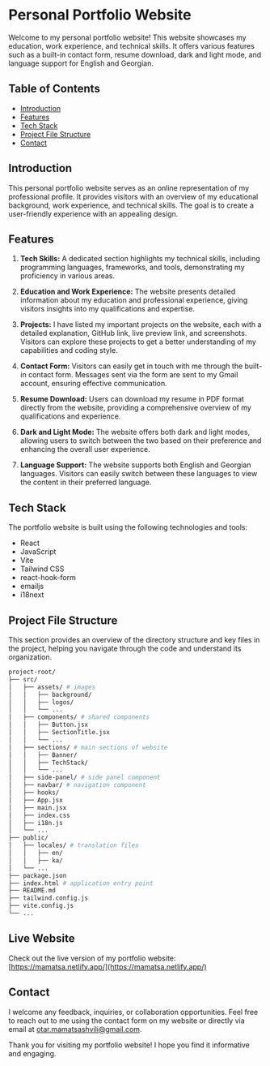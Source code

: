 # Personal Portfolio Website

Welcome to my personal portfolio website! This website showcases my education, work experience, and technical skills. It offers various features such as a built-in contact form, resume download, dark and light mode, and language support for English and Georgian.

## Table of Contents

- [Introduction](#introduction)
- [Features](#features)
- [Tech Stack](#tech-stack)
- [Project File Structure](#project-file-structure)
- [Contact](#contact)

## Introduction

This personal portfolio website serves as an online representation of my professional profile. It provides visitors with an overview of my educational background, work experience, and technical skills. The goal is to create a user-friendly experience with an appealing design.

## Features

1. **Tech Skills:** A dedicated section highlights my technical skills, including programming languages, frameworks, and tools, demonstrating my proficiency in various areas.

2. **Education and Work Experience:** The website presents detailed information about my education and professional experience, giving visitors insights into my qualifications and expertise.

3. **Projects:** I have listed my important projects on the website, each with a detailed explanation, GitHub link, live preview link, and screenshots. Visitors can explore these projects to get a better understanding of my capabilities and coding style.

4. **Contact Form:** Visitors can easily get in touch with me through the built-in contact form. Messages sent via the form are sent to my Gmail account, ensuring effective communication.

5. **Resume Download:** Users can download my resume in PDF format directly from the website, providing a comprehensive overview of my qualifications and experience.

6. **Dark and Light Mode:** The website offers both dark and light modes, allowing users to switch between the two based on their preference and enhancing the overall user experience.

7. **Language Support:** The website supports both English and Georgian languages. Visitors can easily switch between these languages to view the content in their preferred language.

## Tech Stack

The portfolio website is built using the following technologies and tools:

- React
- JavaScript
- Vite
- Tailwind CSS
- react-hook-form
- emailjs
- i18next

## Project File Structure

This section provides an overview of the directory structure and key files in the project, helping you navigate through the code and understand its organization.

```bash
project-root/
├── src/
│   ├── assets/ # images
│   │   ├── background/
│   │   ├── logos/
│   │   └── ...
│   ├── components/ # shared components
│   │   ├── Button.jsx
│   │   ├── SectionTitle.jsx
│   │   └── ...
│   ├── sections/ # main sections of website
│   │   ├── Banner/
│   │   ├── TechStack/
│   │   └── ...
│   ├── side-panel/ # side panel component
│   ├── navbar/ # navigation component
│   ├── hooks/
│   ├── App.jsx
│   ├── main.jsx
│   ├── index.css
│   ├── i18n.js
│   └── ...
├── public/
│   ├── locales/ # translation files
│   │   ├── en/
│   │   ├── ka/
│   └── ...
├── package.json
├── index.html # application entry point
├── README.md
├── tailwind.config.js
├── vite.config.js
└── ...

```

## Live Website

Check out the live version of my portfolio website: [https://mamatsa.netlify.app/](https://mamatsa.netlify.app/)

## Contact

I welcome any feedback, inquiries, or collaboration opportunities. Feel free to reach out to me using the contact form on my website or directly via email at otar.mamatsashvili@gmail.com.

Thank you for visiting my portfolio website! I hope you find it informative and engaging.
